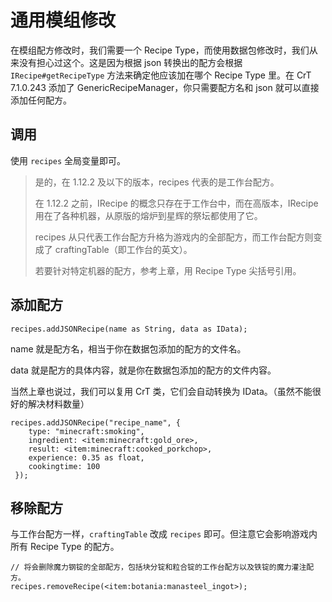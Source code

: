 # 通用模组修改

在模组配方修改时，我们需要一个 Recipe Type，而使用数据包修改时，我们从来没有担心过这个。这是因为根据 json 转换出的配方会根据 `IRecipe#getRecipeType` 方法来确定他应该加在哪个 Recipe Type 里。在 CrT 7.1.0.243 添加了 GenericRecipeManager，你只需要配方名和 json 就可以直接添加任何配方。

## 调用

使用 `recipes` 全局变量即可。

> 是的，在 1.12.2 及以下的版本，recipes 代表的是工作台配方。
>
> 在 1.12.2 之前，IRecipe 的概念只存在于工作台中，而在高版本，IRecipe 用在了各种机器，从原版的熔炉到星辉的祭坛都使用了它。
>
> recipes 从只代表工作台配方升格为游戏内的全部配方，而工作台配方则变成了 craftingTable（即工作台的英文）。
>
> 若要针对特定机器的配方，参考上章，用 Recipe Type 尖括号引用。

## 添加配方

`recipes.addJSONRecipe(name as String, data as IData);`

name 就是配方名，相当于你在数据包添加的配方的文件名。

data 就是配方的具体内容，就是你在数据包添加的配方的文件内容。

当然上章也说过，我们可以复用 CrT 类，它们会自动转换为 IData。（虽然不能很好的解决材料数量）

```less
recipes.addJSONRecipe("recipe_name", {
    type: "minecraft:smoking",
    ingredient: <item:minecraft:gold_ore>,
    result: <item:minecraft:cooked_porkchop>,
    experience: 0.35 as float,
    cookingtime: 100
 });
```

## 移除配方

与工作台配方一样，`craftingTable` 改成 `recipes` 即可。但注意它会影响游戏内所有 Recipe Type 的配方。

```less
// 将会删除魔力钢锭的全部配方，包括块分锭和粒合锭的工作台配方以及铁锭的魔力灌注配方。
recipes.removeRecipe(<item:botania:manasteel_ingot>);
```
